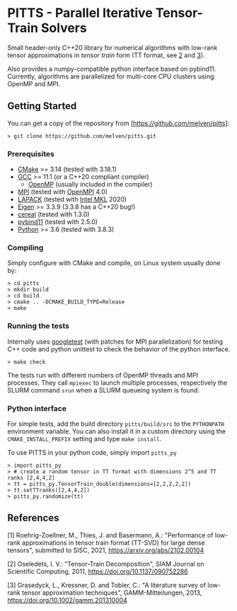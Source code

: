 # PITTS - Parallel Iterative Tensor-Train Solvers

Small header-only C++20 library for numerical algorithms with low-rank tensor approximations in *tensor train* form (TT format, see [2](README.md#References) and [3](README.md#References)).

Also provides a numpy-compatible python interface based on pybind11.
Currently, algorithms are parallelized for multi-core CPU clusters using OpenMP and MPI.

## Getting Started
You can get a copy of the repository from [https://github.com/melven/pitts]:

    > git clone https://github.com/melven/pitts.git

### Prerequisites
* [CMake](https://cmake.org) >= 3.14 (tested with 3.18.1)
* [GCC](https://gcc.gnu.org) >= 11.1 (or a C++20 compliant compiler)
  * [OpenMP](https://www.openmp.org) (usually included in the compiler)
* [MPI](https://www.mpi-forum.org) (tested with [OpenMPI](https://open-mpi.org) 4.0)
* [LAPACK](http://www.netlib.org/lapack) (tested with [Intel MKL](https://software.intel.com/en-us/intel-mkl) 2020)
* [Eigen](https://eigen.tuxfamily.org) >= 3.3.9 (3.3.8 has a C++20 bug!)
* [cereal](https://uscilab.github.io/cereal) (tested with 1.3.0)
* [pybind11](https://github.com/pybind/pybind11) (tested with 2.5.0)
* [Python](https://www.python.org) >= 3.6 (tested with 3.8.3)

### Compiling
Simply configure with CMake and compile, on Linux system usually done by:

    > cd pitts
    > mkdir build
    > cd build
    > cmake .. -DCMAKE_BUILD_TYPE=Release
    > make

### Running the tests
Internally uses [googletest](https://github.com/google/googletest) (with patches for MPI parallelization) for testing C++ code
and python unittest to check the behavior of the python interface.

    > make check

The tests run with different numbers of OpenMP threads and MPI processes.
They call `mpiexec` to launch multiple processes, respectively the SLURM command `srun` when a SLURM queueing system is found.

### Python interface
For simple tests, add the build directory `pitts/build/src` to the `PYTHONPATH` environment variable.
You can also install it in a custom directory using the `CMAKE_INSTALL_PREFIX` setting and type `make install`.

To use PITTS in your python code, simply import `pitts_py`

    > import pitts_py
    > # create a random tensor in TT format with dimensions 2^5 and TT ranks [2,4,4,2]
    > tt = pitts_py.TensorTrain_double(dimensions=[2,2,2,2,2])
    > tt.setTTranks([2,4,4,2])
    > pitts_py.randomize(tt)

## References

[1] Roehrig-Zoellner, M., Thies, J. and Basermann, A.: "Performance of low-rank approximations in tensor train format (TT-SVD) for large dense tensors", submitted to SISC, 2021, https://arxiv.org/abs/2102.00104

[2] Oseledets, I. V.: "Tensor-Train Decomposition", SIAM Journal on Scientific Computing, 2011, https://doi.org/10.1137/090752286

[3] Grasedyck, L., Kressner, D. and Tobler, C.: "A literature survey of low-rank tensor approximation techniques", GAMM-Mitteilungen, 2013, https://doi.org/10.1002/gamm.201310004

